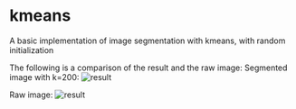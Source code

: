 # kmeans
A basic implementation of image segmentation with kmeans, with random initialization

The following is a comparison of the result and the raw image:
Segmented image with k=200:
<img src="kmeans/master/img/figure-1.png" alt="result">

Raw image:
<img src="kmeans/master/img/figure-1-1.png" alt="result">
